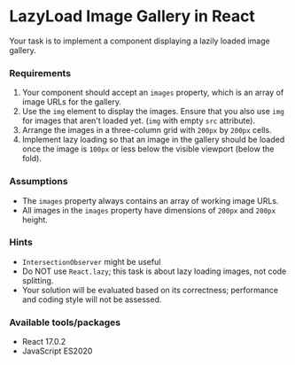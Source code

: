# LazyLoad Image Gallery in React

Your task is to implement a component displaying a lazily loaded image gallery.

### Requirements

1.  Your component should accept an `images` property, which is an array of
    image URLs for the gallery.
2.  Use the `img` element to display the images. Ensure that you also use `img`
    for images that aren't loaded yet. (`img` with empty `src` attribute).
3.  Arrange the images in a three-column grid with `200px` by `200px` cells.
4.  Implement lazy loading so that an image in the gallery should be loaded once
    the image is `100px` or less below the visible viewport (below the fold).

### Assumptions

- The `images` property always contains an array of working image URLs.
- All images in the `images` property have dimensions of `200px` and `200px`
  height.

### Hints

- `IntersectionObserver` might be useful
- Do NOT use `React.lazy`; this task is about lazy loading images, not code
  splitting.
- Your solution will be evaluated based on its correctness; performance and
  coding style will not be assessed.

### Available tools/packages

- React 17.0.2
- JavaScript ES2020
